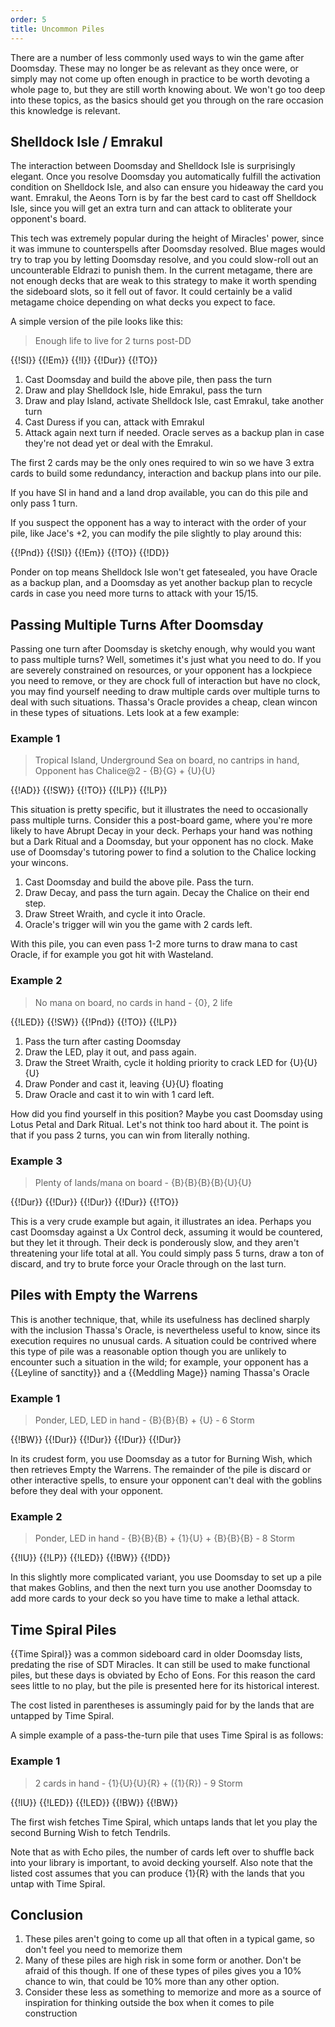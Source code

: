 ```yaml
---
order: 5
title: Uncommon Piles
---
```


There are a number of less commonly used ways to win the game after Doomsday.
These may no longer be as relevant as they once were, or simply may not come up
often enough in practice to be worth devoting a whole page to, but they are
still worth knowing about. We won't go too deep into these topics, as the basics
should get you through on the rare occasion this knowledge is relevant.

## Shelldock Isle / Emrakul

The interaction between Doomsday and Shelldock Isle is surprisingly elegant.
Once you resolve Doomsday you automatically fulfill the activation condition on
Shelldock Isle, and also can ensure you hideaway the card you want. Emrakul, the
Aeons Torn is by far the best card to cast off Shelldock Isle, since you will
get an extra turn and can attack to obliterate your opponent's board.

This tech was extremely popular during the height of Miracles' power, since it
was immune to counterspells after Doomsday resolved. Blue mages would try to
trap you by letting Doomsday resolve, and you could slow-roll out an
uncounterable Eldrazi to punish them. In the current metagame, there are not
enough decks that are weak to this strategy to make it worth spending the
sideboard slots, so it fell out of favor. It could certainly be a valid metagame
choice depending on what decks you expect to face.

A simple version of the pile looks like this:

> Enough life to live for 2 turns post-DD

<row variant="pile">{{!SI}} {{!Em}} {{!I}} {{!Dur}} {{!TO}}</row>

1. Cast Doomsday and build the above pile, then pass the turn
2. Draw and play Shelldock Isle, hide Emrakul, pass the turn
3. Draw and play Island, activate Shelldock Isle, cast Emrakul, take another
   turn
4. Cast Duress if you can, attack with Emrakul
5. Attack again next turn if needed. Oracle serves as a backup plan in case
   they're not dead yet or deal with the Emrakul.

The first 2 cards may be the only ones required to win so we have 3 extra cards
to build some redundancy, interaction and backup plans into our pile.

If you have SI in hand and a land drop available, you can do this pile and only
pass 1 turn.

If you suspect the opponent has a way to interact with the order of your pile,
like Jace's +2, you can modify the pile slightly to play around this:

<row variant="pile">{{!Pnd}} {{!SI}} {{!Em}} {{!TO}} {{!DD}}</row>

Ponder on top means Shelldock Isle won't get fatesealed, you have Oracle as a
backup plan, and a Doomsday as yet another backup plan to recycle cards in case
you need more turns to attack with your 15/15.

## Passing Multiple Turns After Doomsday

Passing one turn after Doomsday is sketchy enough, why would you want to pass
multiple turns? Well, sometimes it's just what you need to do. If you are
severely constrained on resources, or your opponent has a lockpiece you need to
remove, or they are chock full of interaction but have no clock, you may find
yourself needing to draw multiple cards over multiple turns to deal with such
situations. Thassa's Oracle provides a cheap, clean wincon in these types of
situations. Lets look at a few example:

### Example 1

> Tropical Island, Underground Sea on board, no cantrips in hand, Opponent has
> Chalice@2 - {B}{G} + {U}{U}

<row variant="pile">{{!AD}} {{!SW}} {{!TO}} {{!LP}} {{!LP}}</row>

This situation is pretty specific, but it illustrates the need to occasionally
pass multiple turns. Consider this a post-board game, where you're more likely
to have Abrupt Decay in your deck. Perhaps your hand was nothing but a Dark
Ritual and a Doomsday, but your opponent has no clock. Make use of Doomsday's
tutoring power to find a solution to the Chalice locking your wincons.

1. Cast Doomsday and build the above pile. Pass the turn.
2. Draw Decay, and pass the turn again. Decay the Chalice on their end step.
3. Draw Street Wraith, and cycle it into Oracle.
4. Oracle's trigger will win you the game with 2 cards left.

With this pile, you can even pass 1-2 more turns to draw mana to cast Oracle, if
for example you got hit with Wasteland.

### Example 2

> No mana on board, no cards in hand - {0}, 2 life

<row variant="pile">{{!LED}} {{!SW}} {{!Pnd}} {{!TO}} {{!LP}}</row>

1. Pass the turn after casting Doomsday
2. Draw the LED, play it out, and pass again.
3. Draw the Street Wraith, cycle it holding priority to crack LED for {U}{U}{U}
4. Draw Ponder and cast it, leaving {U}{U} floating
5. Draw Oracle and cast it to win with 1 card left.

How did you find yourself in this position? Maybe you cast Doomsday using Lotus
Petal and Dark Ritual. Let's not think too hard about it. The point is that if
you pass 2 turns, you can win from literally nothing.

### Example 3

> Plenty of lands/mana on board - {B}{B}{B}{B}{U}{U}

<row variant="pile">{{!Dur}} {{!Dur}} {{!Dur}} {{!Dur}} {{!TO}}</row>

This is a very crude example but again, it illustrates an idea. Perhaps you cast
Doomsday against a Ux Control deck, assuming it would be countered, but they let
it through. Their deck is ponderously slow, and they aren't threatening your
life total at all. You could simply pass 5 turns, draw a ton of discard, and try
to brute force your Oracle through on the last turn.

## Piles with Empty the Warrens

This is another technique, that, while its usefulness has declined sharply with
the inclusion Thassa's Oracle, is nevertheless useful to know, since its
execution requires no unusual cards. A situation could be contrived where this
type of pile was a reasonable option though you are unlikely to encounter such a
situation in the wild; for example, your opponent has a {{Leyline of sanctity}}
and a {{Meddling Mage}} naming Thassa's Oracle

### Example 1

> Ponder, LED, LED in hand - {B}{B}{B} + {U} - 6 Storm

<row variant="pile">{{!BW}} {{!Dur}} {{!Dur}} {{!Dur}} {{!Dur}}</row>

In its crudest form, you use Doomsday as a tutor for Burning Wish, which then
retrieves Empty the Warrens. The remainder of the pile is discard or other
interactive spells, to ensure your opponent can't deal with the goblins before
they deal with your opponent.

### Example 2

> Ponder, LED in hand - {B}{B}{B} + {1}{U} + {B}{B}{B} - 8 Storm

<row variant="pile">{{!IU}} {{!LP}} {{!LED}} {{!BW}} {{!DD}}</row>

In this slightly more complicated variant, you use Doomsday to set up a pile
that makes Goblins, and then the next turn you use another Doomsday to add more
cards to your deck so you have time to make a lethal attack.

## Time Spiral Piles

{{Time Spiral}} was a common sideboard card in older Doomsday lists, predating
the rise of SDT Miracles. It can still be used to make functional piles, but
these days is obviated by Echo of Eons. For this reason the card sees little to
no play, but the pile is presented here for its historical interest.

The cost listed in parentheses is assumingly paid for by the lands that are
untapped by Time Spiral.

A simple example of a pass-the-turn pile that uses Time Spiral is as follows:

### Example 1

> 2 cards in hand - {1}{U}{U}{R} + ({1}{R}) - 9 Storm

<row variant="pile">{{!IU}} {{!LED}} {{!LED}} {{!BW}} {{!BW}}</row>

The first wish fetches Time Spiral, which untaps lands that let you play the
second Burning Wish to fetch Tendrils.

Note that as with Echo piles, the number of cards left over to shuffle back into
your library is important, to avoid decking yourself. Also note that the listed
cost assumes that you can produce {1}{R} with the lands that you untap with Time
Spiral.

## Conclusion

1. These piles aren't going to come up all that often in a typical game, so
   don't feel you need to memorize them
2. Many of these piles are high risk in some form or another. Don't be afraid
   of this though. If one of these types of piles gives you a 10% chance to win,
   that could be 10% more than any other option.
3. Consider these less as something to memorize and more as a source of
   inspiration for thinking outside the box when it comes to pile construction
